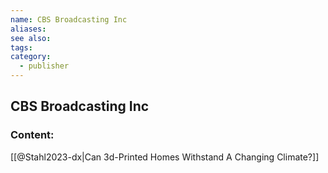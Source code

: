 ```yaml
---
name: CBS Broadcasting Inc
aliases:
see also:
tags:
category:
  - publisher
---
```


## CBS Broadcasting Inc

### Content:
[[@Stahl2023-dx|Can 3d-Printed Homes Withstand A Changing Climate?]]